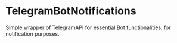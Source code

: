# TelegramBotNotifications

Simple wrapper of TelegramAPI for essential Bot functionalities, for notification purposes.